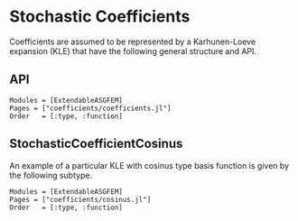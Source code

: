 # Stochastic Coefficients

Coefficients are assumed to be represented by a Karhunen-Loeve expansion (KLE)
that have the following general structure and API.

## API
```@autodocs
Modules = [ExtendableASGFEM]
Pages = ["coefficients/coefficients.jl"]
Order   = [:type, :function]
```

## StochasticCoefficientCosinus

An example of a particular KLE with cosinus type basis function
is given by the following subtype.

```@autodocs
Modules = [ExtendableASGFEM]
Pages = ["coefficients/cosinus.jl"]
Order   = [:type, :function]
```